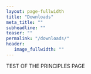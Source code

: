 ```yaml
---
layout: page-fullwidth
title: "Downloads"
meta_title: ""
subheadline: ""
teaser: ""
permalink: "/downloads/"
header:
   image_fullwidth: ""
---
```



TEST OF THE PRINCIPLES PAGE

